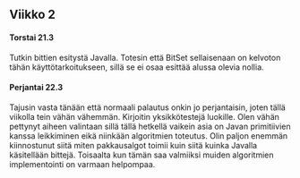 ## Viikko 2

#### Torstai 21.3
Tutkin bittien esitystä Javalla. Totesin että BitSet sellaisenaan on kelvoton tähän käyttötarkoitukseen, sillä se ei osaa esittää alussa olevia nollia.

#### Perjantai 22.3
Tajusin vasta tänään että normaali palautus onkin jo perjantaisin, joten tällä viikolla tein vähän vähemmän. 
Kirjoitin yksikkötestejä luokille. 
Olen vähän pettynyt aiheen valintaan sillä tällä hetkellä vaikein asia on Javan primitiivien kanssa leikkiminen eikä niinkään algoritmien toteutus.
Olin paljon enemmän kiinnostunut siitä miten pakkausalgot toimii kuin siitä kuinka Javalla käsitellään bittejä.
 Toisaalta kun tämän saa valmiiksi muiden algoritmien implementointi on varmaan helpompaa.